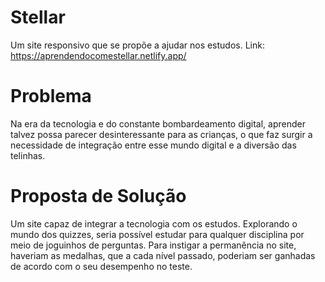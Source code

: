 # Stellar
Um site responsivo que se propõe a ajudar nos estudos.
Link: https://aprendendocomestellar.netlify.app/

# Problema
Na era da tecnologia e do constante bombardeamento digital, aprender talvez possa parecer desinteressante para as crianças, o que faz surgir a necessidade de integração entre esse mundo digital e a diversão das telinhas.

# Proposta de Solução
Um site capaz de integrar a tecnologia com os estudos. Explorando o mundo dos quizzes, seria possível estudar para qualquer disciplina por meio de joguinhos de perguntas. Para instigar a permanência no site, haveriam as medalhas, que a cada nível passado, poderiam ser ganhadas de acordo com o seu desempenho no teste.
